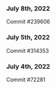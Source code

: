 ### July 8th, 2022

Commit #239606

### July 5th, 2022

Commit #314353


### July 4th, 2022

Commit #72281
